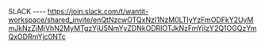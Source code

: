 SLACK ---- https://join.slack.com/t/wantit-workspace/shared_invite/enQtNzcwOTQxNzI1NzM0LTIyYzFmODFkY2UyMmJkNzZjMjVhN2MyMTgzYjU5NmYyZDNkODRlOTJkNzFmYjIzY2Q1OGQzYmQxODRmYjc0NTc
